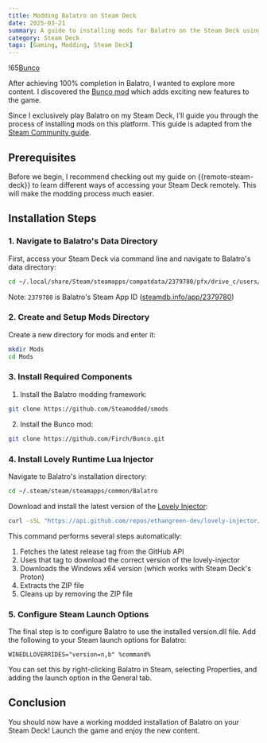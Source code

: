 ```yaml
---
title: Modding Balatro on Steam Deck
date: 2025-03-21
summary: A guide to installing mods for Balatro on the Steam Deck using the Bunco mod framework.
category: Steam Deck
tags: [Gaming, Modding, Steam Deck]
---
```


!65[Bunco](/images/bunco.png)


After achieving 100% completion in Balatro, I wanted to explore more content. I discovered the [Bunco mod](https://firch.github.io/BuncoWeb/) which adds exciting new features to the game.

Since I exclusively play Balatro on my Steam Deck, I'll guide you through the process of installing mods on this platform. This guide is adapted from the [Steam Community guide](https://steamcommunity.com/sharedfiles/filedetails/?id=3400691352).

## Prerequisites

Before we begin, I recommend checking out my guide on {{remote-steam-deck}} to learn different ways of accessing your Steam Deck remotely. This will make the modding process much easier.

## Installation Steps

### 1. Navigate to Balatro's Data Directory

First, access your Steam Deck via command line and navigate to Balatro's data directory:

```bash
cd ~/.local/share/Steam/steamapps/compatdata/2379780/pfx/drive_c/users/steamuser/AppData/Roaming/Balatro/
```

Note: `2379780` is Balatro's Steam App ID ([steamdb.info/app/2379780](https://steamdb.info/app/2379780/))

### 2. Create and Setup Mods Directory

Create a new directory for mods and enter it:

```bash
mkdir Mods
cd Mods
```

### 3. Install Required Components

1. Install the Balatro modding framework:
```bash
git clone https://github.com/Steamodded/smods
```

2. Install the Bunco mod:
```bash
git clone https://github.com/Firch/Bunco.git
```

### 4. Install Lovely Runtime Lua Injector

Navigate to Balatro's installation directory:

```bash
cd ~/.steam/steam/steamapps/common/Balatro
```

Download and install the latest version of the [Lovely Injector](https://github.com/ethangreen-dev/lovely-injector):

```bash
curl -sSL "https://api.github.com/repos/ethangreen-dev/lovely-injector/releases/latest" | jq -r '.tag_name' | xargs -I {} curl -sSL "https://github.com/ethangreen-dev/lovely-injector/releases/download/{}/lovely-x86_64-pc-windows-msvc.zip" -o lovely.zip && unzip lovely.zip && rm lovely.zip
```

This command performs several steps automatically:
1. Fetches the latest release tag from the GitHub API
2. Uses that tag to download the correct version of the lovely-injector
3. Downloads the Windows x64 version (which works with Steam Deck's Proton)
4. Extracts the ZIP file
5. Cleans up by removing the ZIP file

### 5. Configure Steam Launch Options

The final step is to configure Balatro to use the installed version.dll file. Add the following to your Steam launch options for Balatro:

```
WINEDLLOVERRIDES="version=n,b" %command%
```

You can set this by right-clicking Balatro in Steam, selecting Properties, and adding the launch option in the General tab.

## Conclusion

You should now have a working modded installation of Balatro on your Steam Deck! Launch the game and enjoy the new content.



